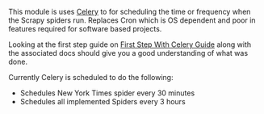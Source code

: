 This module is uses [Celery](http://www.celeryproject.org/)  to  for scheduling the time or frequency when the Scrapy spiders run. Replaces Cron which is OS dependent and  poor in features required for software based projects.


Looking at the first step guide on [First Step With Celery Guide](http://docs.celeryproject.org/en/latest/getting-started/first-steps-with-celery.html) along with the associated docs should give you a good understanding of  what was done.

Currently Celery is scheduled to do the following:

 - Schedules New York Times spider every 30 minutes 
 - Schedules all implemented Spiders every 3 hours 

